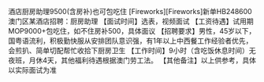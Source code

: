 酒店厨房助理9500(含房补)也可包吃住
[Fireworks][Fireworks]新单HB248600澳门区某酒店招聘：厨房助理
【面试时间】选表，视频面试
【工资待遇】试用期MOP9000+包吃住，如不住房补500，具体面议
【招聘要求】男性，45岁以下，国粤语流利，积极勤快服从安排团队意识强，有1年以上中西餐工作经验者优先，会煎扒、简单切配帮忙收拾下厨房卫生
【工作时间】9小时（含吃饭休息时间）无夜班，月休4天，其他福利待遇根据澳门劳工法。
【其他备注】以上供参考，具体以实际面试为准